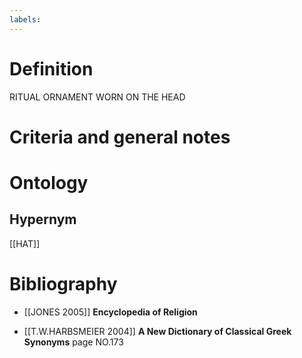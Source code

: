 ```yaml
---
labels: 
---
```


# Definition
RITUAL ORNAMENT WORN ON THE HEAD
# Criteria and general notes
# Ontology

## Hypernym
[[HAT]]
# Bibliography
- [[JONES 2005]]
**Encyclopedia of Religion** 

- [[T.W.HARBSMEIER 2004]]
**A New Dictionary of Classical Greek Synonyms** page NO.173
